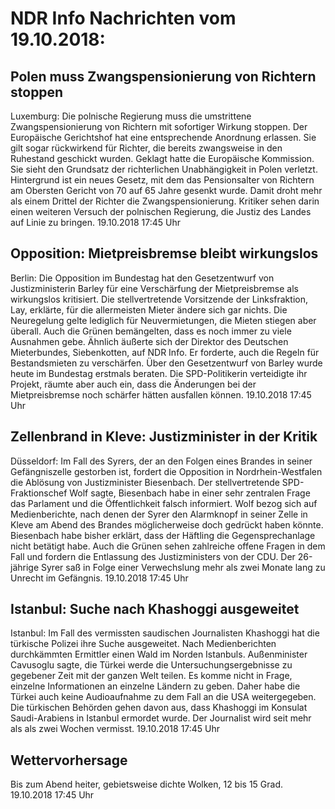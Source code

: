 # NDR Info Nachrichten vom 19.10.2018:


## Polen muss Zwangspensionierung von Richtern stoppen
Luxemburg: Die polnische Regierung muss die umstrittene Zwangspensionierung von Richtern mit sofortiger Wirkung stoppen. Der Europäische Gerichtshof hat eine entsprechende Anordnung erlassen. Sie gilt sogar rückwirkend für Richter, die bereits zwangsweise in den Ruhestand geschickt wurden. Geklagt hatte die Europäische Kommission. Sie sieht den Grundsatz der richterlichen Unabhängigkeit in Polen verletzt. Hintergrund ist ein neues Gesetz, mit dem das Pensionsalter von Richtern am Obersten Gericht von 70 auf 65 Jahre gesenkt wurde. Damit droht mehr als einem Drittel der Richter die Zwangspensionierung. Kritiker sehen darin einen weiteren Versuch der polnischen Regierung, die Justiz des Landes auf Linie zu bringen. 19.10.2018 17:45 Uhr 

## Opposition: Mietpreisbremse bleibt wirkungslos
Berlin: Die Opposition im Bundestag hat den Gesetzentwurf von Justizministerin Barley für eine Verschärfung der Mietpreisbremse als wirkungslos kritisiert. Die stellvertretende Vorsitzende der Linksfraktion, Lay, erklärte, für die allermeisten Mieter ändere sich gar nichts. Die Neuregelung gelte lediglich für Neuvermietungen, die Mieten stiegen aber überall. Auch die Grünen bemängelten, dass es noch immer zu viele Ausnahmen gebe. Ähnlich äußerte sich der Direktor des Deutschen Mieterbundes, Siebenkotten, auf NDR Info. Er forderte, auch die Regeln für Bestandsmieten zu verschärfen. Über den Gesetzentwurf von Barley wurde heute im Bundestag erstmals beraten. Die SPD-Politikerin verteidigte ihr Projekt, räumte aber auch ein, dass die Änderungen bei der Mietpreisbremse noch schärfer hätten ausfallen können. 19.10.2018 17:45 Uhr 

## Zellenbrand in Kleve: Justizminister in der Kritik
Düsseldorf: Im Fall des Syrers, der an den Folgen eines Brandes in seiner Gefängniszelle gestorben ist, fordert die Opposition in Nordrhein-Westfalen die Ablösung von Justizminister Biesenbach. Der stellvertretende SPD-Fraktionschef Wolf sagte, Biesenbach habe in einer sehr zentralen Frage das Parlament und die Öffentlichkeit falsch informiert. Wolf bezog sich auf Medienberichte, nach denen der Syrer den Alarmknopf in seiner Zelle in Kleve am Abend des Brandes möglicherweise doch gedrückt haben könnte. Biesenbach habe bisher erklärt, dass der Häftling die Gegensprechanlage nicht betätigt habe. Auch die Grünen sehen zahlreiche offene Fragen in dem Fall und fordern die Entlassung des Justizministers von der CDU. Der 26-jährige Syrer saß in Folge einer Verwechslung mehr als zwei Monate lang zu Unrecht im Gefängnis. 19.10.2018 17:45 Uhr 

## Istanbul: Suche nach Khashoggi ausgeweitet
Istanbul: Im Fall des vermissten saudischen Journalisten Khashoggi hat die türkische Polizei ihre Suche ausgeweitet. Nach Medienberichten durchkämmten Ermittler einen Wald im Norden Istanbuls. Außenminister Cavusoglu sagte, die Türkei werde die Untersuchungsergebnisse zu gegebener Zeit mit der ganzen Welt teilen. Es komme nicht in Frage, einzelne Informationen an einzelne Ländern zu geben. Daher habe die Türkei auch keine Audioaufnahme zu dem Fall an die USA weitergegeben. Die türkischen Behörden gehen davon aus, dass Khashoggi im Konsulat Saudi-Arabiens in Istanbul ermordet wurde. Der Journalist wird seit mehr als als zwei Wochen vermisst. 19.10.2018 17:45 Uhr 

## Wettervorhersage
Bis zum Abend heiter, gebietsweise dichte Wolken, 12 bis 15 Grad. 19.10.2018 17:45 Uhr 
